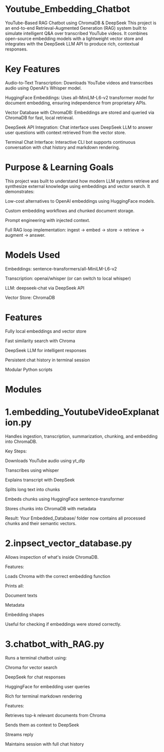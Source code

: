 # Youtube_Embedding_Chatbot

YouTube-Based RAG Chatbot using ChromaDB &amp; DeepSeek This project is an end-to-end Retrieval-Augmented Generation (RAG) system built to simulate intelligent Q&amp;A over transcribed YouTube videos. It combines open-source embedding models with a lightweight vector store and integrates with the DeepSeek LLM API to produce rich, contextual responses.

# Key Features

Audio-to-Text Transcription: Downloads YouTube videos and transcribes audio using OpenAI's Whisper model.

HuggingFace Embeddings: Uses all-MiniLM-L6-v2 transformer model for document embedding, ensuring independence from proprietary APIs.

Vector Database with ChromaDB: Embeddings are stored and queried via ChromaDB for fast, local retrieval.

DeepSeek API Integration: Chat interface uses DeepSeek LLM to answer user questions with context retrieved from the vector store.

Terminal Chat Interface: Interactive CLI bot supports continuous conversation with chat history and markdown rendering.

# Purpose & Learning Goals

This project was built to understand how modern LLM systems retrieve and synthesize external knowledge using embeddings and vector search. It demonstrates:

Low-cost alternatives to OpenAI embeddings using HuggingFace models.

Custom embedding workflows and chunked document storage.

Prompt engineering with injected context.

Full RAG loop implementation: ingest → embed → store → retrieve → augment → answer.

# Models Used

Embeddings: sentence-transformers/all-MiniLM-L6-v2

Transcription: openai/whisper (or can switch to local whisper)

LLM: deepseek-chat via DeepSeek API

Vector Store: ChromaDB

# Features

Fully local embeddings and vector store

Fast similarity search with Chroma

DeepSeek LLM for intelligent responses

Persistent chat history in terminal session

Modular Python scripts

# Modules

# 1.embedding_YoutubeVideoExplanation.py

Handles ingestion, transcription, summarization, chunking, and embedding into ChromaDB.

Key Steps:

Downloads YouTube audio using yt_dlp

Transcribes using whisper

Explains transcript with DeepSeek

Splits long text into chunks

Embeds chunks using HuggingFace sentence-transformer

Stores chunks into ChromaDB with metadata

Result: Your Embedded_Database/ folder now contains all processed chunks and their semantic vectors.

# 2.inpsect_vector_database.py

Allows inspection of what's inside ChromaDB.

Features:

Loads Chroma with the correct embedding function

Prints all:

Document texts

Metadata

Embedding shapes

Useful for checking if embeddings were stored correctly.

# 3.chatbot_with_RAG.py

Runs a terminal chatbot using:

Chroma for vector search

DeepSeek for chat responses

HuggingFace for embedding user queries

Rich for terminal markdown rendering

Features:

Retrieves top-k relevant documents from Chroma

Sends them as context to DeepSeek

Streams reply

Maintains session with full chat history
